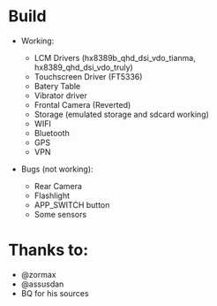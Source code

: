 # Build

* Working:

  * LCM Drivers (hx8389b_qhd_dsi_vdo_tianma, hx8389_qhd_dsi_vdo_truly)
  * Touchscreen Driver (FT5336)
  * Batery Table
  * Vibrator driver
  * Frontal Camera (Reverted)
  * Storage (emulated storage and sdcard working)
  * WIFI
  * Bluetooth
  * GPS
  * VPN

* Bugs (not working):

  * Rear Camera
  * Flashlight
  * APP_SWITCH button
  * Some sensors
    
    
# Thanks to:
   * @zormax
   * @assusdan
   * BQ for his sources
    
